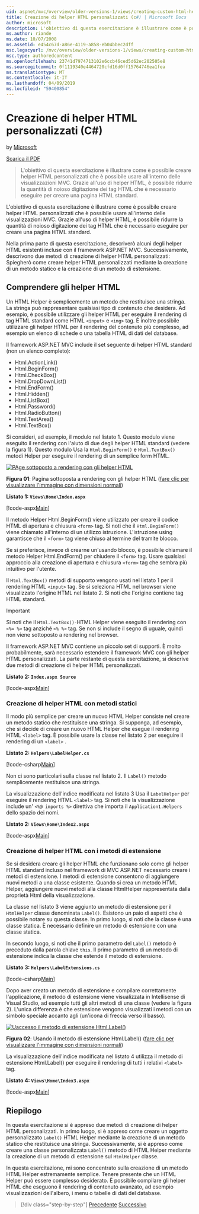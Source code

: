 ```yaml
---
uid: aspnet/mvc/overview/older-versions-1/views/creating-custom-html-helpers-cs
title: Creazione di helper HTML personalizzati (c#) | Microsoft Docs
author: microsoft
description: L'obiettivo di questa esercitazione è illustrare come è possibile creare helper HTML personalizzati che è possibile usare all'interno delle visualizzazioni MVC. Grazie all'uso di HTML Helper...
ms.author: riande
ms.date: 10/07/2008
ms.assetid: e454c67d-a86e-4119-a858-eb04bbec2dff
msc.legacyurl: /mvc/overview/older-versions-1/views/creating-custom-html-helpers-cs
msc.type: authoredcontent
ms.openlocfilehash: 23741d7974713102e6ccb46ced5d62ec202505e8
ms.sourcegitcommit: 0f1119340e4464720cfd16d0ff15764746ea1fea
ms.translationtype: MT
ms.contentlocale: it-IT
ms.lasthandoff: 04/09/2019
ms.locfileid: "59400854"
---
```

# <a name="creating-custom-html-helpers-c"></a>Creazione di helper HTML personalizzati (C#)

by [Microsoft](https://github.com/microsoft)

[Scarica il PDF](http://download.microsoft.com/download/1/1/f/11f721aa-d749-4ed7-bb89-a681b68894e6/ASPNET_MVC_Tutorial_9_CS.pdf)

> L'obiettivo di questa esercitazione è illustrare come è possibile creare helper HTML personalizzati che è possibile usare all'interno delle visualizzazioni MVC. Grazie all'uso di helper HTML, è possibile ridurre la quantità di noioso digitazione dei tag HTML che è necessario eseguire per creare una pagina HTML standard.


L'obiettivo di questa esercitazione è illustrare come è possibile creare helper HTML personalizzati che è possibile usare all'interno delle visualizzazioni MVC. Grazie all'uso di helper HTML, è possibile ridurre la quantità di noioso digitazione dei tag HTML che è necessario eseguire per creare una pagina HTML standard.

Nella prima parte di questa esercitazione, descriverò alcuni degli helper HTML esistenti incluse con il framework ASP.NET MVC. Successivamente, descrivono due metodi di creazione di helper HTML personalizzati: Spiegherò come creare helper HTML personalizzati mediante la creazione di un metodo statico e la creazione di un metodo di estensione.

## <a name="understanding-html-helpers"></a>Comprendere gli helper HTML

Un HTML Helper è semplicemente un metodo che restituisce una stringa. La stringa può rappresentare qualsiasi tipo di contenuto che desidera. Ad esempio, è possibile utilizzare gli helper HTML per eseguire il rendering di tag HTML standard come HTML `<input>` e `<img>` tag. È inoltre possibile utilizzare gli helper HTML per il rendering del contenuto più complesso, ad esempio un elenco di schede o una tabella HTML di dati del database.

Il framework ASP.NET MVC include il set seguente di helper HTML standard (non un elenco completo):

- Html.ActionLink()
- Html.BeginForm()
- Html.CheckBox()
- Html.DropDownList()
- Html.EndForm()
- Html.Hidden()
- Html.ListBox()
- Html.Password()
- Html.RadioButton()
- Html.TextArea()
- Html.TextBox()

Si consideri, ad esempio, il modulo nel listato 1. Questo modulo viene eseguito il rendering con l'aiuto di due degli helper HTML standard (vedere la figura 1). Questo modulo Usa la `Html.BeginForm()` e `Html.TextBox()` metodi Helper per eseguire il rendering di un semplice form HTML.


[![PAge sottoposto a rendering con gli helper HTML](creating-custom-html-helpers-cs/_static/image2.png)](creating-custom-html-helpers-cs/_static/image1.png)

**Figura 01**: Pagina sottoposta a rendering con gli helper HTML ([fare clic per visualizzare l'immagine con dimensioni normali](creating-custom-html-helpers-cs/_static/image3.png))


**Listato 1: `Views\Home\Index.aspx`**

[!code-aspx[Main](creating-custom-html-helpers-cs/samples/sample1.aspx)]

Il metodo Helper Html.BeginForm() viene utilizzato per creare il codice HTML di apertura e chiusura `<form>` tag. Si noti che il `Html.BeginForm()` viene chiamato all'interno di un utilizzo istruzione. L'istruzione using garantisce che il `<form>` tag viene chiuso al termine del tramite blocco.

Se si preferisce, invece di crearne un'usando blocco, è possibile chiamare il metodo Helper Html.EndForm() per chiudere il `<form>` tag. Usare qualsiasi approccio alla creazione di apertura e chiusura `<form>` tag che sembra più intuitivo per l'utente.

Il `Html.TextBox()` metodi di supporto vengono usati nel listato 1 per il rendering HTML `<input>` tag. Se si seleziona HTML nel browser viene visualizzato l'origine HTML nel listato 2. Si noti che l'origine contiene tag HTML standard.

> [!IMPORTANT]
> Si noti che il `Html.TextBox()`-HTML Helper viene eseguito il rendering con `<%= %>` tag anziché `<% %>` tag. Se non si include il segno di uguale, quindi non viene sottoposto a rendering nel browser.

Il framework ASP.NET MVC contiene un piccolo set di supporti. È molto probabilmente, sarà necessario estendere il framework MVC con gli helper HTML personalizzati. La parte restante di questa esercitazione, si descrive due metodi di creazione di helper HTML personalizzati.

**Listato 2: `Index.aspx Source`**

[!code-aspx[Main](creating-custom-html-helpers-cs/samples/sample2.aspx)]

### <a name="creating-html-helpers-with-static-methods"></a>Creazione di helper HTML con metodi statici

Il modo più semplice per creare un nuovo HTML Helper consiste nel creare un metodo statico che restituisce una stringa. Si supponga, ad esempio, che si decide di creare un nuovo HTML Helper che esegue il rendering HTML `<label>` tag. È possibile usare la classe nel listato 2 per eseguire il rendering di un `<label>` .

**Listato 2: `Helpers\LabelHelper.cs`**

[!code-csharp[Main](creating-custom-html-helpers-cs/samples/sample3.cs)]

Non ci sono particolari sulla classe nel listato 2. Il `Label()` metodo semplicemente restituisce una stringa.

La visualizzazione dell'indice modificata nel listato 3 Usa il `LabelHelper` per eseguire il rendering HTML `<label>` tag. Si noti che la visualizzazione include un' `<%@ imports %>` direttiva che importa il `Application1.Helpers` dello spazio dei nomi.

**Listato 2: `Views\Home\Index2.aspx`**

[!code-aspx[Main](creating-custom-html-helpers-cs/samples/sample4.aspx)]

### <a name="creating-html-helpers-with-extension-methods"></a>Creazione di helper HTML con i metodi di estensione

Se si desidera creare gli helper HTML che funzionano solo come gli helper HTML standard incluso nel framework di MVC ASP.NET necessario creare i metodi di estensione. I metodi di estensione consentono di aggiungere nuovi metodi a una classe esistente. Quando si crea un metodo HTML Helper, aggiungere nuovi metodi alla classe HtmlHelper rappresentata dalla proprietà Html della visualizzazione.

La classe nel listato 3 viene aggiunto un metodo di estensione per il `HtmlHelper` classe denominata `Label()`. Esistono un paio di aspetti che è possibile notare su questa classe. In primo luogo, si noti che la classe è una classe statica. È necessario definire un metodo di estensione con una classe statica.

In secondo luogo, si noti che il primo parametro del `Label()` metodo è preceduto dalla parola chiave `this`. Il primo parametro di un metodo di estensione indica la classe che estende il metodo di estensione.

**Listato 3: `Helpers\LabelExtensions.cs`**

[!code-csharp[Main](creating-custom-html-helpers-cs/samples/sample5.cs)]

Dopo aver creato un metodo di estensione e compilare correttamente l'applicazione, il metodo di estensione viene visualizzata in Intellisense di Visual Studio, ad esempio tutti gli altri metodi di una classe (vedere la figura 2). L'unica differenza è che estensione vengono visualizzati i metodi con un simbolo speciale accanto agli (un'icona di freccia verso il basso).


[![Uaccesso il metodo di estensione Html.Label()](creating-custom-html-helpers-cs/_static/image5.png)](creating-custom-html-helpers-cs/_static/image4.png)

**Figura 02**: Usando il metodo di estensione Html.Label() ([fare clic per visualizzare l'immagine con dimensioni normali](creating-custom-html-helpers-cs/_static/image6.png))


La visualizzazione dell'indice modificata nel listato 4 utilizza il metodo di estensione Html.Label() per eseguire il rendering di tutti i relativi `<label>` tag.

**Listato 4: `Views\Home\Index3.aspx`**

[!code-aspx[Main](creating-custom-html-helpers-cs/samples/sample6.aspx)]

## <a name="summary"></a>Riepilogo

In questa esercitazione si è appreso due metodi di creazione di helper HTML personalizzati. In primo luogo, si è appreso come creare un oggetto personalizzato `Label()` HTML Helper mediante la creazione di un metodo statico che restituisce una stringa. Successivamente, si è appreso come creare una classe personalizzata `Label()` metodo di HTML Helper mediante la creazione di un metodo di estensione sul `HtmlHelper` classe.

In questa esercitazione, mi sono concentrato sulla creazione di un metodo HTML Helper estremamente semplice. Tenere presente che un HTML Helper può essere complesso desiderato. È possibile compilare gli helper HTML che eseguono il rendering di contenuto avanzato, ad esempio visualizzazioni dell'albero, i menu o tabelle di dati del database.

> [!div class="step-by-step"]
> [Precedente](asp-net-mvc-views-overview-cs.md)
> [Successivo](using-the-tagbuilder-class-to-build-html-helpers-cs.md)
